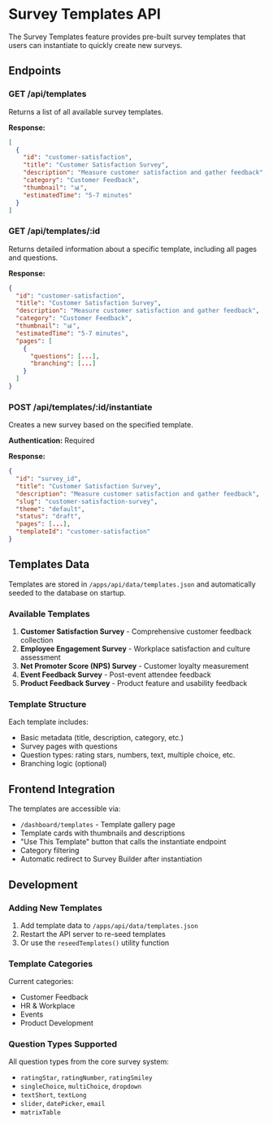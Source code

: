 # Survey Templates API

The Survey Templates feature provides pre-built survey templates that users can instantiate to quickly create new surveys.

## Endpoints

### GET /api/templates
Returns a list of all available survey templates.

**Response:**
```json
[
  {
    "id": "customer-satisfaction",
    "title": "Customer Satisfaction Survey",
    "description": "Measure customer satisfaction and gather feedback",
    "category": "Customer Feedback",
    "thumbnail": "📊",
    "estimatedTime": "5-7 minutes"
  }
]
```

### GET /api/templates/:id
Returns detailed information about a specific template, including all pages and questions.

**Response:**
```json
{
  "id": "customer-satisfaction",
  "title": "Customer Satisfaction Survey",
  "description": "Measure customer satisfaction and gather feedback",
  "category": "Customer Feedback",
  "thumbnail": "📊",
  "estimatedTime": "5-7 minutes",
  "pages": [
    {
      "questions": [...],
      "branching": [...]
    }
  ]
}
```

### POST /api/templates/:id/instantiate
Creates a new survey based on the specified template.

**Authentication:** Required

**Response:**
```json
{
  "id": "survey_id",
  "title": "Customer Satisfaction Survey",
  "description": "Measure customer satisfaction and gather feedback",
  "slug": "customer-satisfaction-survey",
  "theme": "default",
  "status": "draft",
  "pages": [...],
  "templateId": "customer-satisfaction"
}
```

## Templates Data

Templates are stored in `/apps/api/data/templates.json` and automatically seeded to the database on startup.

### Available Templates

1. **Customer Satisfaction Survey** - Comprehensive customer feedback collection
2. **Employee Engagement Survey** - Workplace satisfaction and culture assessment  
3. **Net Promoter Score (NPS) Survey** - Customer loyalty measurement
4. **Event Feedback Survey** - Post-event attendee feedback
5. **Product Feedback Survey** - Product feature and usability feedback

### Template Structure

Each template includes:
- Basic metadata (title, description, category, etc.)
- Survey pages with questions
- Question types: rating stars, numbers, text, multiple choice, etc.
- Branching logic (optional)

## Frontend Integration

The templates are accessible via:
- `/dashboard/templates` - Template gallery page
- Template cards with thumbnails and descriptions
- "Use This Template" button that calls the instantiate endpoint
- Category filtering
- Automatic redirect to Survey Builder after instantiation

## Development

### Adding New Templates

1. Add template data to `/apps/api/data/templates.json`
2. Restart the API server to re-seed templates
3. Or use the `reseedTemplates()` utility function

### Template Categories

Current categories:
- Customer Feedback
- HR & Workplace  
- Events
- Product Development

### Question Types Supported

All question types from the core survey system:
- `ratingStar`, `ratingNumber`, `ratingSmiley`
- `singleChoice`, `multiChoice`, `dropdown`
- `textShort`, `textLong`
- `slider`, `datePicker`, `email`
- `matrixTable`




